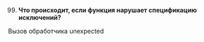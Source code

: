 099. **Что происходит, если функция нарушает спецификацию исключений?**  

Вызов обработчика unexpected

